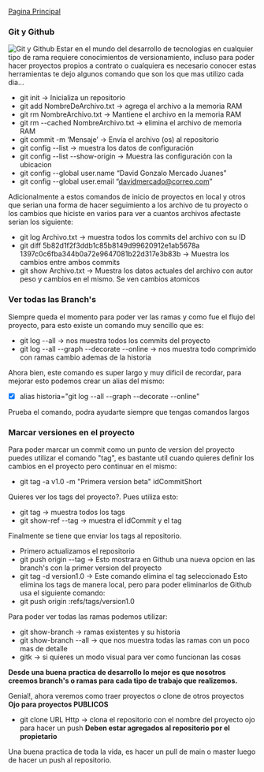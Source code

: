 [Pagina Principal](index.md)
### Git y Github
![Git y Github](https://pythonforundergradengineers.com/posts/git/images/git_and_github_logo.png)
Estar en el mundo del desarrollo de tecnologias en cualquier tipo de rama requiere conocimientos de versionamiento, incluso para poder hacer proyectos propios a contrato o cualquiera es necesario conocer estas herramientas te dejo algunos comando que son los que mas utilizo cada dia...

- git init -> Inicializa un repositorio
- git add NombreDeArchivo.txt -> agrega el archivo a la memoria RAM
- git rm NombreArchivo.txt -> Mantiene el archivo en la memoria RAM
- git rm --cached NombreArchivo.txt -> elimina el archivo de memoria RAM
- git commit -m ‘Mensaje’ -> Envía el archivo (os) al repositorio
- git config --list -> muestra los datos de configuración
- git config --list --show-origin -> Muestra las configuración con la ubicacion
- git config --global user.name “David Gonzalo Mercado Juanes”
- git config --global user.email “davidmercado@correo.com”

Adicionalmente a estos comandos de inicio de proyectos en local y otros que serian una forma de hacer seguimiento a los archivo de tu proyecto o los cambios que hiciste en varios para ver a cuantos archivos afectaste serian los siguiente:

- git log Archivo.txt -> muestra todos los commits del archivo con su ID
- git diff 5b82d1f2f3ddb1c85b8149d99620912e1ab5678a 1397c0c6fba344b0a72e9647081b22d317e3b83b -> Muestra los cambios entre ambos commits
- git show Archivo.txt -> Muestra los datos actuales del archivo con autor peso y cambios en el mismo. Se ven cambios atomicos

### Ver todas las Branch's

Siempre queda el momento para poder ver las ramas y como fue el flujo del proyecto, para esto existe un comando muy sencillo que es:

- git log --all -> nos muestra todos los commits del proyecto
- git log --all --graph --decorate --online -> nos muestra todo comprimido con ramas cambio ademas de la historia

Ahora bien, este comando es super largo y muy dificil de recordar, para mejorar esto podemos crear un alias del mismo:
- [x] alias historia="git log --all --graph --decorate --online"

Prueba el comando, podra ayudarte siempre que tengas comandos largos

### Marcar versiones en el proyecto
Para poder marcar un commit como un punto de version del proyecto puedes utilizar el comando "tag", es bastante util cuando quieres definir los cambios en el proyecto pero continuar en el mismo:

- git tag -a v1.0 -m "Primera version beta" idCommitShort

Quieres ver los tags del proyecto?. Pues utiliza esto:
- git tag -> muestra todos los tags
- git show-ref --tag -> muestra el idCommit y el tag

Finalmente se tiene que enviar los tags al repositorio.
 - Primero actualizamos el repositorio
 - git push origin --tag -> Esto mostrara en Github una nueva opcion en las branch's con la primer version del proyecto
 - git tag -d version1.0 -> Este comando elimina el tag seleccionado
Esto elimina los tags de manera local, pero para poder eliminarlos de Github usa el siguiente comando:
 - git push origin :refs/tags/version1.0

Para poder ver todas las ramas podemos utilizar:
- git show-branch -> ramas existentes y su historia
- git show-branch --all -> que nos muestra todas las ramas con un poco mas de detalle
- gitk -> si quieres un modo visual para ver como funcionan las cosas

**Desde una buena practica de desarrollo lo mejor es que nosotros creemos branch's o ramas para cada tipo de trabajo que realizemos.**

Genial!, ahora veremos como traer proyectos o clone de otros proyectos **Ojo para proyectos PUBLICOS**
- git clone URL Http -> clona el repositorio con el nombre del proyecto ojo para hacer un push **Deben estar agregados al repositorio por el propietario**

Una buena practica de toda la vida, es hacer un pull de main o master luego de hacer un push al repositorio.

